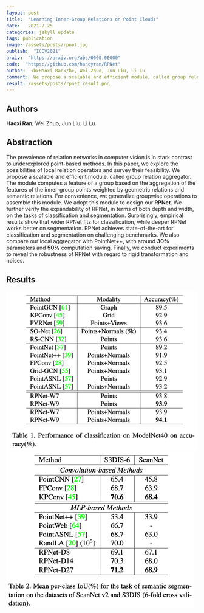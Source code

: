 ```yaml
---
layout: post
title:  "Learning Inner-Group Relations on Point Clouds"
date:   2021-7-25
categories: jekyll update
tags: publication
image: /assets/posts/rpnet.jpg
publish:  "ICCV2021"
arxiv:  "https://arxiv.org/abs/0000.00000"
code:  "https://github.com/hancyran/RPNet"
author:  <b>Haoxi Ran</b>, Wei Zhuo, Jun Liu, Li Lu
comment:  We propose a scalable and efficient module, called group relation aggregator. We adopt this module to design our RPNet. RPNet achieves state-of-the-art for classification and segmentation on challenging benchmarks. We also compare our local aggregator with PointNet++, with around 30% parameters and 50% computation saving."
result: /assets/posts/rpnet_result.png
---
```


## Authors
**Haoxi Ran**, Wei Zhuo, Jun Liu, Li Lu

## Abstraction
The prevalence of relation networks in computer vision is in stark contrast to underexplored point-based methods. 
In this paper, we explore the possibilities of local relation operators and survey their feasibility. 
We propose a scalable and efficient module, called group relation aggregator. 
The module computes a feature of a group based on the aggregation of the features of the inner-group points weighted by geometric relations and semantic relations. 
For convenience, we generalize groupwise operations to assemble this module. 
We adopt this module to design our **RPNet**. We further verify the expandability of RPNet, in terms of both depth and width, on the tasks of classification and segmentation. 
Surprisingly, empirical results show that wider RPNet fits for classification, while deeper RPNet works better on segmentation. 
RPNet achieves state-of-the-art for classification and segmentation on challenging benchmarks. 
We also compare our local aggregator with PointNet++, with around **30%** parameters and **50%** computation saving. 
Finally, we conduct experiments to reveal the robustness of RPNet with regard to rigid transformation and noises.

## Results
![classification](/assets/posts/rpnet_cls_result.png)
![segmentation](/assets/posts/rpnet_seg_result.png)